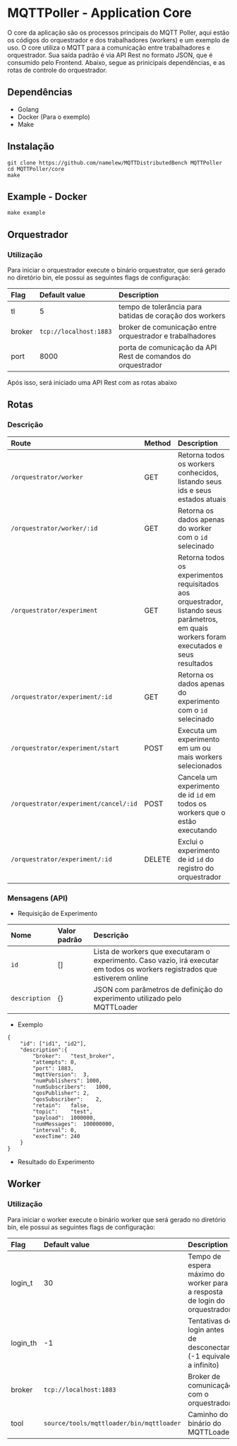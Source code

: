 # MQTTPoller - Application Core
O core da aplicação são os processos principais do MQTT Poller, aqui estão os códigos do orquestrador e dos trabalhadores (workers) e um exemplo de uso. O core utiliza o MQTT para a comunicação entre trabalhadores e orquestrador. Sua saída padrão é via API Rest no formato JSON, que é consumido pelo Frontend. Abaixo, segue as prinicipais dependências, e as rotas de controle do orquestrador.
## Dependências
* Golang
* Docker (Para o exemplo)
* Make
## Instalação
 ```
git clone https://github.com/namelew/MQTTDistributedBench MQTTPoller
cd MQTTPoller/core
make
 ```
## Example - Docker
```
make example
```
## Orquestrador
### Utilização
Para iniciar o orquestrador execute o binário orquestrator, que será gerado no diretório bin, ele possui as seguintes flags de configuração:

| Flag | Default value | Description |
|:-----|:--------------|:------------|
| tl | 5 | tempo de tolerância para batidas de coração dos workers|
| broker | `tcp://localhost:1883` | broker de comunicação entre orquestrador e trabalhadores|
| port   | 8000 | porta de comunicação da API Rest de comandos do orquestrador |

Após isso, será iniciado uma API Rest com as rotas abaixo

## Rotas
### Descrição
| Route | Method | Description |
|:-----|:--------------|:------------|
| `/orquestrator/worker` | GET | Retorna todos os workers conhecidos, listando seus ids e seus estados atuais |
| `/orquestrator/worker/:id` | GET | Retorna os dados apenas do worker com o `id` selecinado |
| `/orquestrator/experiment` | GET | Retorna todos os experimentos requisitados aos orquestrador, listando seus parâmetros, em quais workers foram executados e seus resultados |
| `/orquestrator/experiment/:id` | GET | Retorna os dados apenas do experimento com o `id` selecinado |
| `/orquestrator/experiment/start` | POST | Executa um experimento em um ou mais workers selecionados |
| `/orquestrator/experiment/cancel/:id` | POST | Cancela um experimento de id `id` em todos os workers que o estão executando |
| `/orquestrator/experiment/:id` | DELETE | Exclui o experimento de id `id` do registro do orquestrador |

### Mensagens (API)
* Requisição de Experimento

| Nome | Valor padrão | Descrição |
|:-----|:--------------|:------------|
| `id` | [] | Lista de workers que executaram o experimento. Caso vazio, irá executar em todos os workers registrados que estiverem online |
| `description` | {} | JSON com parâmetros de definição do experimento utilizado pelo MQTTLoader |

* Exemplo
```
{
    "id": ["id1", "id2"],
    "description":{
        "broker":	"test_broker",
        "attempts": 0,
        "port":	1883,
        "mqttVersion":	3,
        "numPublishers": 1000,
        "numSubscribers":	1000,
        "qosPublisher":	2,
        "qosSubscriber":	2,
        "retain":	false,
        "topic":	"test",
        "payload":	1000000,
        "numMessages":	100000000,
        "interval":	0,
        "execTime":	240
    }
}
```

* Resultado do Experimento

## Worker
### Utilização
Para iniciar o worker execute o binário worker que será gerado no diretório bin, ele possui as seguintes flags de configuração:

| Flag | Default value | Description |
|:-----|:--------------|:------------|
| login_t | 30 | Tempo de espera máximo do worker para a resposta de login do orquestrador |
| login_th | -1 | Tentativas de login antes de desconectar (-1 equivale a infinito) |
| broker | `tcp://localhost:1883` | Broker de comunicação com o orquestrador|
| tool | `source/tools/mqttloader/bin/mqttloader` | Caminho do binário do MQTTLoader|
